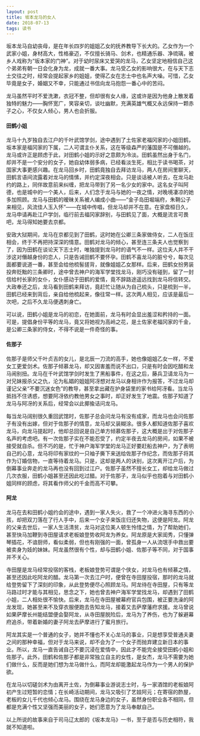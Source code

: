 ```yaml
---
layout: post
title: 坂本龙马的女人
date: 2018-07-13
tags: 读书
---
```


坂本龙马自幼丧母，是在年长四岁的姐姐乙女的抚养教导下长大的。乙女作为一个武家小姐，身材高大，性格豪迈，不仅擅长骑马、剑术，也精通乐器、净琉璃，被乡人戏称为“坂本家的门神”。对于幼时尿床又爱哭的龙马，乙女坚定地相信自己这个弟弟有朝一日会化身为龙，成就一番大事。龙马受乙女的影响很大，在与天下志士交往之时，经常会提起家乡的姐姐，使得乙女在志士中也名声大噪。可惜，乙女毕竟是女子，婚姻又不幸，只能通过书信向龙马抱怨一番心中的苦闷。

龙马虽然平时不爱洗漱，衣冠不整，但却很有女人缘，这或许是因为他身上散发着独特的魅力——胸怀宽广，笑容亲切，谈吐幽默，充满英雄气概又永远保持一颗赤子之心，不仅女人倾心，男人也会折服。

#### 田鹤小姐
龙马十九岁独自去江户的千叶武馆学剑，途中遇到了土佐家老福冈家的小姐田鹤，坂本家是福冈家的下属，二人可谓主仆关系，这在等级森严的藩国是不可僭越的。龙马或许正是顾虑于此，对田鹤小姐的示好之意颇为冷淡。田鹤虽然出身于名门，却并不是一个安分的女子，她自幼体弱多病，已经看淡生死，相比于读书喝茶，对国家大事更感兴趣。在龙马回乡时，田鹤竟独自去拜访龙马，两人在房间里聊天，田鹤言语间流露着对龙马的情愫，并约定深夜相会。只是谈话被人听去，在龙马赴约的路上，同伴故意前来纠缠，把龙马带到了另一名少女的家中。这名女子叫阿德，也是城中的一个美人，后来，人们念于龙马与她的一夜之情，对晚境凄凉的她多加照顾。龙马与田鹤的暧昧关系被人编成小曲——“金子岛田堀端府，朱鞘公子来相见，风流佳人玉入怀”——在城中传唱，但龙马却并不在意。在家盘桓日久，龙马申请再赴江户学剑，临行前去福冈家辞别，与田鹤见了面，大概是流言可畏吧，龙马得知她要去京都。

安政大狱期间，龙马在京都见到了田鹤，这时她在公卿三条家做侍女，二人在饭庄相会，终于不再把持深深的情意。田鹤对龙马的倾心，甚至连三条夫人也觉察到了，因为田鹤在谈论天下志士时，唯独提到龙马时的语气不一样。这位夫人并不干涉这对僭越身份的恋人，只是告诫田鹤不要怀孕。田鹤不喜龙马的脏兮兮，每次见面都要说道一番，甚至会给他梳髻搓背，就像姐姐乙女那样。后来，田鹤女扮男装投奔贬黜的三条卿时，途中曾去神户的海军学堂找龙马，刚巧没有碰到，留了一封信给村长家的女仆，女仆感动于田鹤的爱情，竟不辞路途遥远找到龙马将信转交。大政奉还之后，龙马看到田鹤来拜访，竟赶忙让随从为自己梳头，只是梳到一半，田鹤已经来到背后，亲自给他梳起来，像往常一样。这次两人相见，应该是最后一次吧，之后不久龙马便遇刺身亡。

可以说，田鹤小姐是龙马的初恋，在她面前，龙马有时会显出羞涩和矜持的一面。可是，提倡身份平等的龙马，竟又将她视为高岭之花，是土佐家老福冈家的千金，是公卿三条家的侍女，不得不说是一件奇怪的事。

#### 佐那子
佐那子是师父千叶贞吉的女儿，是北辰一刀流的高手，她也像姐姐乙女一样，不爱女工更爱剑术。佐那子倾慕龙马，却又因害羞而说不出口，只是有时会因吃醋和龙马闹别扭。龙马在千叶武馆学剑时发生了黑船事件，在这之后，藤兵卫请龙马为一对兄妹报杀父之仇，沦为私娼的姐姐阿冴想对龙马以身相许作为报答，不过龙马却谨记父亲“不要沉迷女色”的教导，甚至拿出藏在护身袋里的家书给阿冴看。当龙马抵挡不住诱惑，想要阿冴依约教他男女之事时，却正好发生了地震。佐那子知道了龙马与阿冴的关系后，经常会以此揶揄诘问龙马。

每当龙马阔别很久重回武馆时，佐那子总会问龙马有没有成家，而龙马也会问佐那子有没有出嫁，但对于佐那子的情意，龙马却又装糊涂。很多人都知道佐那子喜欢龙马，向龙马提起时，他却总回说是自己单方倾慕佐那子，这大概是出于对佐那子名声的考虑吧。有一次佐那子实在不能忍受了，约定半夜去龙马的房间，如果不被接受就自杀。但不巧的是，忙于神户海军学堂的龙马正好要赶船去神户，为了表明自己的心意，龙马将印有家纹的一只袖子撕下来送给佐那子作纪念，而佐那子将其作为订婚信物，一直等待着龙马。只是，这却是两人的诀别，这次离开江户后，为倒幕事业奔走的龙马再也没有回到过江户。佐那子虽然不擅长女工，却给龙马做过几次衣服，田鹤小姐甚至还因此吃过醋。对于佐那子，龙马似乎也抱着与对田鹤小姐同样的顾虑，将其看作师父的千金而高不可攀。

#### 阿龙
龙马在去和田鹤小姐约会的途中，遇到一家人失火，救了一个冲进火海寻东西的小孩，却把双刀落在了行人手中，后来一个女子来饭庄归还失物，这便是阿龙。阿龙的父亲去世后，一家人生活清贫，龙马对这位美人顿生怜惜之情，为了帮助她们，甚至快马加鞭到寺田屋请求老板娘登势收阿龙为养女。阿龙原是大家闺秀，只懂弹琴插花，不谙厨师，看似柔弱，但也有刚强的一面，曾孤身一人从流氓手中救出要被卖身为妓的妹妹。阿龙虽然很有个性，却与田鹤小姐、佐那子等不同，对于国事并不关心。

寺田屋是龙马经常投宿的客栈，老板娘登势可谓是个侠女，对龙马也有倾慕之情，甚至还因此吃阿龙的醋。龙马第一次去江户时，便曾在寺田屋投宿，那时的龙马就给登势留下了深刻的印象，从此登势便尽心照顾龙马。阿龙待在寺田屋，只有等龙马路过时才能与其相见，思念之下，她也曾去神户海军学堂找龙马，却遇到了田鹤小姐，二人相处很不愉快。后来，龙马在寺田屋被幕府官兵包围，被正要洗澡的阿龙发现，她甚至来不及穿衣服便跑去告知龙马，接着又去萨摩藩府求援。龙马曾说如果萨摩长州能结盟便会娶阿龙，从寺田屋脱险后，龙马为了养伤，也为了躲避幕府追杀，带着新婚的妻子阿龙去萨摩进行了蜜月旅行。

阿龙其实是一个普通的女子，她并不懂也不关心龙马的事业，只是想享受普通夫妻之间的那种幸福，但对于龙马来说，却不会为了一个女子而抛弃建立新日本的事业。所以，龙马一直告诫自己不要沉浸在爱情中，因此才不能完全接受田鹤小姐和佐那子。此外，田鹤和佐那子都是非常独立自主的女性，是女杰，龙马不需要为她们做什么，反而是她们想为龙马做什么，而阿龙却能激起龙马作为一个男人的保护欲。

在龙马以切磋剑术为由离开土佐，为倒幕事业游说志士时，与一家酒馆的老板娘阿初产生过短暂的恋情；在长崎活动期间，龙马又吸引了艺妓阿元；在寄宿的酢屋，老板的女儿千代也倾心龙马。围绕在龙马身边的女子，虽然身份职业各不相同，但都是充满个性又坚强而美丽的女子，她们愿意为了龙马奉献自己。

以上所说的故事来自于司马辽太郎的《坂本龙马》一书，至于是否与历史相符，我就不知道啦。